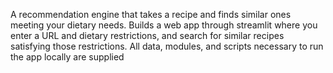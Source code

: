 A recommendation engine that takes a recipe and finds similar ones meeting your dietary needs. Builds a 
web app through streamlit where you enter a URL and dietary restrictions, and search for similar recipes satisfying those restrictions. All data, modules, and scripts necessary to run the app locally are supplied
